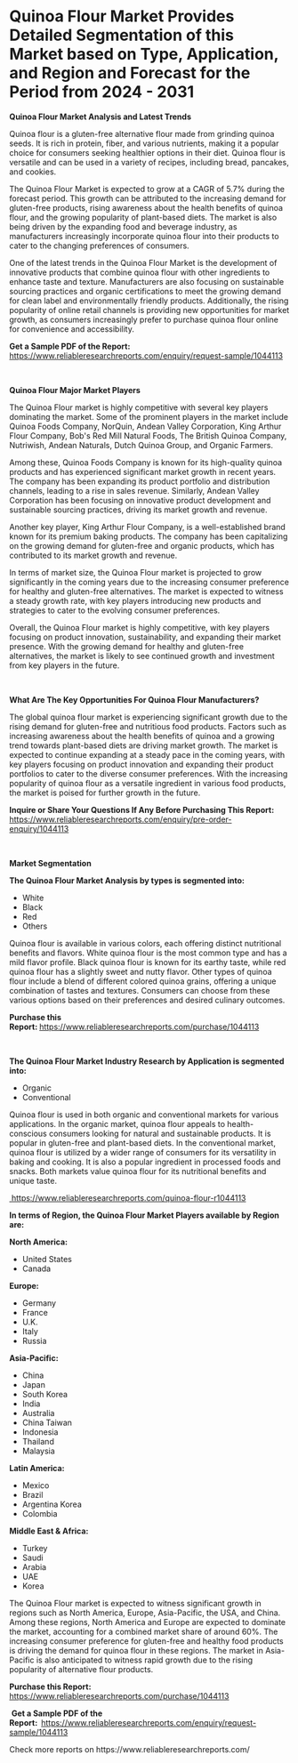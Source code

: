 <p><h1>Quinoa Flour Market Provides Detailed Segmentation of this Market based on Type, Application, and Region and Forecast for the Period from 2024 - 2031</h1></p><p><strong>Quinoa Flour Market Analysis and Latest Trends</strong></p>
<p><p>Quinoa flour is a gluten-free alternative flour made from grinding quinoa seeds. It is rich in protein, fiber, and various nutrients, making it a popular choice for consumers seeking healthier options in their diet. Quinoa flour is versatile and can be used in a variety of recipes, including bread, pancakes, and cookies.</p><p>The Quinoa Flour Market is expected to grow at a CAGR of 5.7% during the forecast period. This growth can be attributed to the increasing demand for gluten-free products, rising awareness about the health benefits of quinoa flour, and the growing popularity of plant-based diets. The market is also being driven by the expanding food and beverage industry, as manufacturers increasingly incorporate quinoa flour into their products to cater to the changing preferences of consumers.</p><p>One of the latest trends in the Quinoa Flour Market is the development of innovative products that combine quinoa flour with other ingredients to enhance taste and texture. Manufacturers are also focusing on sustainable sourcing practices and organic certifications to meet the growing demand for clean label and environmentally friendly products. Additionally, the rising popularity of online retail channels is providing new opportunities for market growth, as consumers increasingly prefer to purchase quinoa flour online for convenience and accessibility.</p></p>
<p><strong>Get a Sample PDF of the Report:&nbsp;</strong> <a href="https://www.reliableresearchreports.com/enquiry/request-sample/1044113">https://www.reliableresearchreports.com/enquiry/request-sample/1044113</a></p>
<p>&nbsp;</p>
<p><strong>Quinoa Flour Major Market Players</strong></p>
<p><p>The Quinoa Flour market is highly competitive with several key players dominating the market. Some of the prominent players in the market include Quinoa Foods Company, NorQuin, Andean Valley Corporation, King Arthur Flour Company, Bob's Red Mill Natural Foods, The British Quinoa Company, Nutriwish, Andean Naturals, Dutch Quinoa Group, and Organic Farmers.</p><p>Among these, Quinoa Foods Company is known for its high-quality quinoa products and has experienced significant market growth in recent years. The company has been expanding its product portfolio and distribution channels, leading to a rise in sales revenue. Similarly, Andean Valley Corporation has been focusing on innovative product development and sustainable sourcing practices, driving its market growth and revenue.</p><p>Another key player, King Arthur Flour Company, is a well-established brand known for its premium baking products. The company has been capitalizing on the growing demand for gluten-free and organic products, which has contributed to its market growth and revenue.</p><p>In terms of market size, the Quinoa Flour market is projected to grow significantly in the coming years due to the increasing consumer preference for healthy and gluten-free alternatives. The market is expected to witness a steady growth rate, with key players introducing new products and strategies to cater to the evolving consumer preferences.</p><p>Overall, the Quinoa Flour market is highly competitive, with key players focusing on product innovation, sustainability, and expanding their market presence. With the growing demand for healthy and gluten-free alternatives, the market is likely to see continued growth and investment from key players in the future.</p></p>
<p>&nbsp;</p>
<p><strong>What Are The Key Opportunities For Quinoa Flour Manufacturers?</strong></p>
<p><p>The global quinoa flour market is experiencing significant growth due to the rising demand for gluten-free and nutritious food products. Factors such as increasing awareness about the health benefits of quinoa and a growing trend towards plant-based diets are driving market growth. The market is expected to continue expanding at a steady pace in the coming years, with key players focusing on product innovation and expanding their product portfolios to cater to the diverse consumer preferences. With the increasing popularity of quinoa flour as a versatile ingredient in various food products, the market is poised for further growth in the future.</p></p>
<p><strong>Inquire or Share Your Questions If Any Before Purchasing This Report:</strong> <a href="https://www.reliableresearchreports.com/enquiry/pre-order-enquiry/1044113">https://www.reliableresearchreports.com/enquiry/pre-order-enquiry/1044113</a></p>
<p>&nbsp;</p>
<p><strong>Market Segmentation</strong></p>
<p><strong>The Quinoa Flour Market Analysis by types is segmented into:</strong></p>
<p><ul><li>White</li><li>Black</li><li>Red</li><li>Others</li></ul></p>
<p><p>Quinoa flour is available in various colors, each offering distinct nutritional benefits and flavors. White quinoa flour is the most common type and has a mild flavor profile. Black quinoa flour is known for its earthy taste, while red quinoa flour has a slightly sweet and nutty flavor. Other types of quinoa flour include a blend of different colored quinoa grains, offering a unique combination of tastes and textures. Consumers can choose from these various options based on their preferences and desired culinary outcomes.</p></p>
<p><strong>Purchase this Report:&nbsp;</strong><a href="https://www.reliableresearchreports.com/purchase/1044113">https://www.reliableresearchreports.com/purchase/1044113</a></p>
<p>&nbsp;</p>
<p><strong>The Quinoa Flour Market Industry Research by Application is segmented into:</strong></p>
<p><ul><li>Organic</li><li>Conventional</li></ul></p>
<p><p>Quinoa flour is used in both organic and conventional markets for various applications. In the organic market, quinoa flour appeals to health-conscious consumers looking for natural and sustainable products. It is popular in gluten-free and plant-based diets. In the conventional market, quinoa flour is utilized by a wider range of consumers for its versatility in baking and cooking. It is also a popular ingredient in processed foods and snacks. Both markets value quinoa flour for its nutritional benefits and unique taste.</p></p>
<p><a href="https://www.reliableresearchreports.com/quinoa-flour-r1044113">&nbsp;https://www.reliableresearchreports.com/quinoa-flour-r1044113</a></p>
<p><strong>In terms of Region, the Quinoa Flour Market Players available by Region are:</strong></p>
<p>
    <p> <strong> North America: </strong>
        <ul>
            <li>United States</li>
            <li>Canada</li>
        </ul>
        </p> 
    <p> <strong> Europe: </strong>
        <ul>
            <li>Germany</li>
            <li>France</li>
            <li>U.K.</li>
            <li>Italy</li>
            <li>Russia</li>
        </ul>
        </p> 
    <p> <strong> Asia-Pacific: </strong>
        <ul>
            <li>China</li>
            <li>Japan</li>
            <li>South Korea</li>
            <li>India</li>
            <li>Australia</li>
            <li>China Taiwan</li>
            <li>Indonesia</li>
            <li>Thailand</li>
            <li>Malaysia</li>
        </ul>
        </p> 
    <p> <strong> Latin America: </strong>
        <ul>
            <li>Mexico</li>
            <li>Brazil</li>
            <li>Argentina Korea</li>
            <li>Colombia</li>
        </ul>
        </p> 
    <p> <strong> Middle East & Africa: </strong>
        <ul>
            <li>Turkey</li>
            <li>Saudi</li>
            <li>Arabia</li>
            <li>UAE</li>
            <li>Korea</li>
        </ul>
    </p>
    </p>
<p><p>The Quinoa Flour market is expected to witness significant growth in regions such as North America, Europe, Asia-Pacific, the USA, and China. Among these regions, North America and Europe are expected to dominate the market, accounting for a combined market share of around 60%. The increasing consumer preference for gluten-free and healthy food products is driving the demand for quinoa flour in these regions. The market in Asia-Pacific is also anticipated to witness rapid growth due to the rising popularity of alternative flour products.</p></p>
<p><strong>Purchase this Report: </strong><a href="https://www.reliableresearchreports.com/purchase/1044113">https://www.reliableresearchreports.com/purchase/1044113</a></p>
<p>&nbsp;<strong>Get a Sample PDF of the Report:&nbsp;&nbsp;</strong><a href="https://www.reliableresearchreports.com/enquiry/request-sample/1044113">https://www.reliableresearchreports.com/enquiry/request-sample/1044113</a></p>
<p><strong></strong></p>
<p>Check more reports on https://www.reliableresearchreports.com/</p>